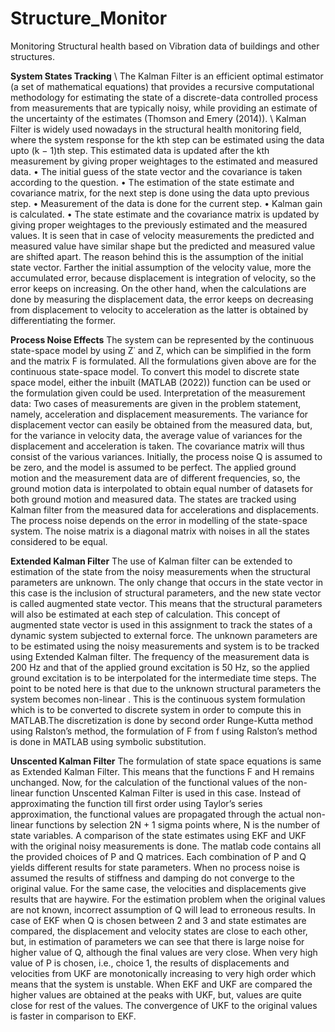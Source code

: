 # Structure_Monitor
Monitoring Structural health based on Vibration data of buildings and other structures.

**System States Tracking** \\
The Kalman Filter is an efficient optimal estimator (a set of mathematical equations) that provides a recursive computational methodology for estimating the state of a discrete-data controlled process from measurements that are typically noisy, while providing an estimate of the
uncertainty of the estimates (Thomson and Emery (2014)). \\
Kalman Filter is widely used nowadays in the structural health monitoring field, where the system response for the kth step can be estimated using the data upto (k − 1)th step. This estimated data is updated after the kth measurement by giving proper weightages to the estimated and measured data.
• The initial guess of the state vector and the covariance is taken according to the question.
• The estimation of the state estimate and covariance matrix, for the next step is done using the data upto previous step.
• Measurement of the data is done for the current step.
• Kalman gain is calculated.
• The state estimate and the covariance matrix is updated by giving proper weightages to the previously estimated and the measured values.
It is seen that in case of velocity measurements the predicted and measured value have similar shape but the predicted and measured value are shifted apart. The reason behind this is the assumption of the initial state vector. Farther the initial assumption of the velocity value, more the accumulated error, because displacement is integration of velocity, so the error keeps on increasing. On the other hand, when the calculations are done by measuring the displacement
data, the error keeps on decreasing from displacement to velocity to acceleration as the latter is obtained by differentiating the former.

**Process Noise Effects**
The system can be represented by the continuous state-space model by using Z˙ and Z, which can be simplified in the form and the matrix F is formulated. All the formulations given above are for the continuous state-space model. To convert this model to discrete state space model, either the inbuilt (MATLAB (2022)) function can be used or the formulation given could be used.
Interpretation of the measurement data: Two cases of measurements are given in the problem statement, namely, acceleration and displacement measurements.
 The variance for displacement vector can easily be obtained from the measured data, but, for the variance in velocity data, the average value of variances for the displacement and acceleration is taken. The covariance matrix will thus consist of the various variances. Initially, the process noise Q is assumed to be zero, and the model is assumed to be perfect.
The applied ground motion and the measurement data are of different frequencies, so, the ground motion data is interpolated to obtain equal number of datasets for both ground motion and measured data. The states are tracked using Kalman filter from the measured data for accelerations and displacements. The process noise depends on the error in modelling of the state-space system. The noise matrix is a diagonal matrix with noises in all the states considered to be equal.

**Extended Kalman Filter**
The use of Kalman filter can be extended to estimation of the state from the noisy measurements when the structural parameters are unknown. The only change that occurs in the state vector in this case is the inclusion of structural parameters, and the new state vector is called augmented state vector. This means that the structural parameters will also be estimated at each step of calculation. This concept of augmented state vector is used in this assignment to track the states
of a dynamic system subjected to external force.
The unknown parameters are to be estimated using the noisy measurements and system is to be tracked using Extended Kalman filter. The frequency of the measurement data is 200 Hz and that of the applied ground excitation is 50 Hz, so the applied ground excitation is to be interpolated for the intermediate time steps.
The point to be noted here is that due to the unknown structural parameters the system becomes non-linear . This is the continuous system formulation which is to be converted to discrete system in order to compute this in MATLAB.The discretization is done by second order Runge-Kutta method using Ralston’s method, the formulation of F from f using Ralston’s method is done in MATLAB using symbolic substitution.

**Unscented Kalman Filter**
The formulation of state space equations is same as Extended Kalman Filter. This means that the functions F and H remains unchanged. Now, for the calculation of the functional values of the non-linear function Unscented Kalman Filter is used in this case. Instead of approximating the function till first order using Taylor’s series approximation, the functional values are propagated through the actual non-linear functions by selection 2N + 1 sigma points
where, N is the number of state variables. 
A comparison of the state estimates using EKF and UKF with the original noisy measurements is done. The matlab code contains all the provided choices of P and Q matrices. Each combination of P and Q yields different results for state parameters. When no process noise is assumed the results of stiffness and damping do not converge to the original value. For the same case, the velocities and displacements give results that are haywire. For the estimation problem when
the original values are not known, incorrect assumption of Q will lead to erroneous results.
In case of EKF when Q is chosen between 2 and 3 and state estimates are compared, the displacement and velocity states are close to each other, but, in estimation of parameters we can see that there is large noise for higher value of Q, although the final values are very close.
When very high value of P is chosen, i.e., choice 1, the results of displacements and velocities from UKF are monotonically increasing to very high order which means that the system is unstable. When EKF and UKF are compared the higher values are obtained at the peaks with UKF, but, values are quite close for rest of the values. The convergence of UKF to the original values is faster in comparison to EKF.
